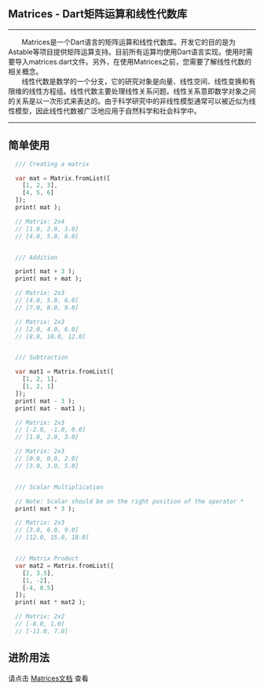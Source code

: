 ## Matrices - Dart矩阵运算和线性代数库  

****

&nbsp;&nbsp;&nbsp;&nbsp;&nbsp;&nbsp;&nbsp;Matrices是一个Dart语言的矩阵运算和线性代数库。开发它的目的是为Astable等项目提供矩阵运算支持。目前所有运算均使用Dart语言实现。使用时需要导入matrices.dart文件。另外，在使用Matrices之前，您需要了解线性代数的相关概念。<br>
&nbsp;&nbsp;&nbsp;&nbsp;&nbsp;&nbsp;&nbsp;线性代数是数学的一个分支，它的研究对象是向量、线性空间、线性变换和有限维的线性方程组。线性代数主要处理线性关系问题。线性关系意即数学对象之间的关系是以一次形式来表达的。由于科学研究中的非线性模型通常可以被近似为线性模型，因此线性代数被广泛地应用于自然科学和社会科学中。  

****

## 简单使用  

```dart
  /// Creating a matrix

  var mat = Matrix.fromList([
    [1, 2, 3],
    [4, 5, 6]
  ]);
  print( mat );

  // Matrix: 2x4
  // [1.0, 2.0, 3.0]
  // [4.0, 5.0, 6.0]


  /// Addition

  print( mat + 3 );
  print( mat + mat );

  // Matrix: 2x3
  // [4.0, 5.0, 6.0]
  // [7.0, 8.0, 9.0]

  // Matrix: 2x3
  // [2.0, 4.0, 6.0]
  // [8.0, 10.0, 12.0]


  /// Subtraction

  var mat1 = Matrix.fromList([
    [1, 2, 1],
    [1, 2, 1]
  ]);
  print( mat - 3 );
  print( mat - mat1 );

  // Matrix: 2x3
  // [-2.0, -1.0, 0.0]
  // [1.0, 2.0, 3.0]

  // Matrix: 2x3
  // [0.0, 0.0, 2.0]
  // [3.0, 3.0, 5.0]


  /// Scalar Multiplication

  // Note: Scalar should be on the right position of the operator *
  print( mat * 3 );

  // Matrix: 2x3
  // [3.0, 6.0, 9.0]
  // [12.0, 15.0, 18.0]


  /// Matrix Product
  var mat2 = Matrix.fromList([
    [2, 3.5],
    [1, -2],
    [-4, 0.5]
  ]);
  print( mat * mat2 );

  // Matrix: 2x2
  // [-8.0, 1.0]
  // [-11.0, 7.0]
```

## 进阶用法  
请点击 [Matrices文档](https://abandoft.gitee.io/matrices/) 查看  